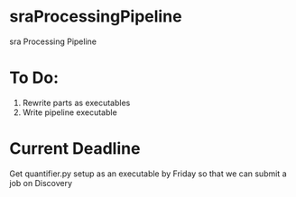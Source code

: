 # sraProcessingPipeline
sra Processing Pipeline
# To Do:
1) Rewrite parts as executables
2) Write pipeline executable 
# Current Deadline
Get quantifier.py setup as an executable by Friday so that we can submit a job on Discovery
